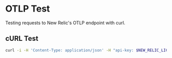 # OTLP Test

Testing requests to New Relic's OTLP endpoint with curl.

## cURL Test

```sh
curl -i -H 'Content-Type: application/json' -H "api-key: $NEW_RELIC_LICENSE_KEY" -d @span2.json -X POST https://otlp.nr-data.net/v1/traces
```

